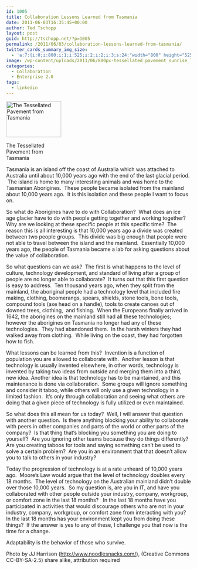 ```yaml
---
id: 1005
title: Collaboration Lessons Learned from Tasmania
date: 2011-06-03T16:35:45+00:00
author: Ted Tschopp
layout: post
guid: http://tschopp.net/?p=1005
permalink: /2011/06/03/collaboration-lessons-learned-from-tasmania/
twitter_cards_summary_img_size:
  - 'a:7:{i:0;i:800;i:1;i:525;i:2;i:2;i:3;s:24:"width="800" height="525"";s:4:"bits";i:8;s:8:"channels";i:3;s:4:"mime";s:10:"image/jpeg";}'
image: /wp-content/uploads/2011/06/800px-tessellated_pavement_sunrise_landscape.jpg
categories:
  - Collaboration
  - Enterprise 2.0
tags:
  - linkedin
---
```

<div id="attachment_1006" style="width: 160px" class="wp-caption alignright">
  <a href="http://localhost:8888/Wordpress/wp-content/uploads/2011/06/800px-tessellated_pavement_sunrise_landscape.jpg"><img class="size-thumbnail wp-image-1006" title="The Tessellated Pavement from Tasmania" alt="The Tessellated Pavement from Tasmania" src="http://localhost:8888/Wordpress/wp-content/uploads/2011/06/800px-tessellated_pavement_sunrise_landscape.jpg?w=150" width="150" height="98" srcset="http://localhost:8888/Wordpress/wp-content/uploads/2011/06/800px-tessellated_pavement_sunrise_landscape.jpg 800w, http://localhost:8888/Wordpress/wp-content/uploads/2011/06/800px-tessellated_pavement_sunrise_landscape-300x197.jpg 300w, http://localhost:8888/Wordpress/wp-content/uploads/2011/06/800px-tessellated_pavement_sunrise_landscape-768x504.jpg 768w" sizes="(max-width: 150px) 100vw, 150px" /></a>
  
  <p class="wp-caption-text">
    The Tessellated Pavement from Tasmania
  </p>
</div>

Tasmania is an island off the coast of Australia which was attached to Australia until about 10,000 years ago with the end of the last glacial period.  The island is home to many interesting animals and was home to the Tasmanian Aborigines.  These people became isolated from the mainland about 10,000 years ago.  It is this isolation and these people I want to focus on.

So what do Aborigines have to do with Collaboration?  What does an ice age glacier have to do with people getting together and working together?  Why are we looking at these specific people at this specific time?  The reason this is all interesting is that 10,000 years ago a divide was created between two people groups.  This divide was big enough that people were not able to travel between the island and the mainland.  Essentially 10,000 years ago, the people of Tasmania became a lab for asking questions about the value of collaboration.

So what questions can we ask?  The first is what happens to the level of culture, technology development, and standard of living after a group of people are no longer able to collaborate?  It turns out that this first question is easy to address.  Ten thousand years ago, when they split from the mainland, the aboriginal people had a technology level that included fire making, clothing, boomerangs, spears, shields, stone tools, bone tools, compound tools (axe head on a handle), tools to create canoes out of downed trees, clothing,  and fishing.  When the Europeans finally arrived in 1642, the aborigines on the mainland still had all these technologies; however the aborigines on Tasmania no longer had any of these technologies.  They had abandoned them.  In the harsh winters they had walked away from clothing.  While living on the coast, they had forgotten how to fish.

What lessons can be learned from this?  Invention is a function of population you are allowed to collaborate with.  Another lesson is that technology is usually invented elsewhere, in other words, technology is invented by taking two ideas from outside and merging them into a third, new idea. Another idea is that technology has to be maintained, and this maintenance is done via collaboration.  Some groups will ignore something and consider it taboo, while others will only use a given technology in a limited fashion.  It’s only through collaboration and seeing what others are doing that a given piece of technology is fully utilized or even maintained.

So what does this all mean for us today?  Well, I will answer that question with another question.  Is there anything blocking your ability to collaborate with peers in other companies and parts of the world or other parts of the company?  Is that thing that’s blocking you something you are doing to yourself?  Are you ignoring other teams because they do things differently?  Are you creating taboos for tools and saying something can’t be used to solve a certain problem?  Are you in an environment that that doesn’t allow you to talk to others in your industry?

Today the progression of technology is at a rate unheard of 10,000 years ago.  Moore’s Law would argue that the level of technology doubles every 18 months.  The level of technology on the Australian mainland didn’t double over those 10,000 years.  So my question is, are you in IT, and have you collaborated with other people outside your industry, company, workgroup, or comfort zone in the last 18 months?   In the last 18 months have you participated in activities that would discourage others who are not in your industry, company, workgroup, or comfort zone from interacting with you?  In the last 18 months has your environment kept you from doing these things?  If the answer is yes to any of these, I challenge you that now is the time for a change.

Adaptability is the behavior of those who survive.

Photo by JJ Harrison (<http://www.noodlesnacks.com/>), (Creative Commons CC-BY-SA-2.5) share alike, attribution required